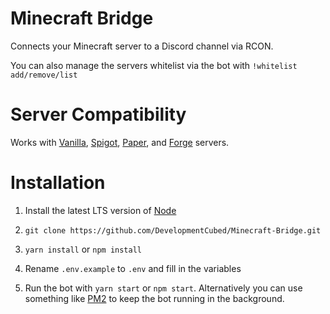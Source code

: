 # Minecraft Bridge

Connects your Minecraft server to a Discord channel via RCON.

You can also manage the servers whitelist via the bot with `!whitelist add/remove/list`

# Server Compatibility 

Works with [Vanilla](https://www.minecraft.net/en-us/download/server), [Spigot](https://www.spigotmc.org/), [Paper](https://papermc.io/), and [Forge](https://minecraftforge.net) servers.

# Installation

1. Install the latest LTS version of [Node](https://nodejs.org/)

2. `git clone https://github.com/DevelopmentCubed/Minecraft-Bridge.git`

3. `yarn install` or `npm install`

4. Rename `.env.example` to `.env` and fill in the variables

5. Run the bot with `yarn start` or `npm start`. Alternatively you can use something like [PM2](https://www.npmjs.com/package/pm2) to keep the bot running in the background.
